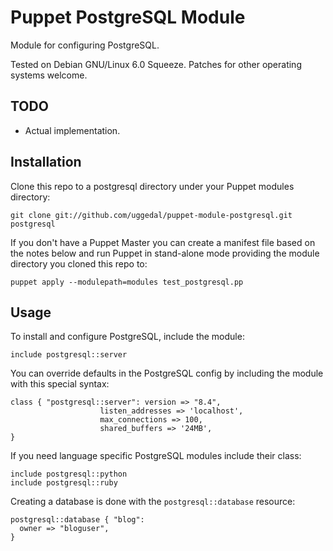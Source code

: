 Puppet PostgreSQL Module
========================

Module for configuring PostgreSQL.

Tested on Debian GNU/Linux 6.0 Squeeze. Patches for other
operating systems welcome.


TODO
----

* Actual implementation.


Installation
------------

Clone this repo to a postgresql directory under your Puppet
modules directory:

    git clone git://github.com/uggedal/puppet-module-postgresql.git postgresql

If you don't have a Puppet Master you can create a manifest file
based on the notes below and run Puppet in stand-alone mode
providing the module directory you cloned this repo to:

    puppet apply --modulepath=modules test_postgresql.pp


Usage
-----

To install and configure PostgreSQL, include the module:

    include postgresql::server

You can override defaults in the PostgreSQL config by including
the module with this special syntax:

    class { "postgresql::server": version => "8.4",
                        listen_addresses => 'localhost',
                        max_connections => 100,
                        shared_buffers => '24MB',
    }

If you need language specific PostgreSQL modules include their class:

    include postgresql::python
    include postgresql::ruby

Creating a database is done with the `postgresql::database` resource:

    postgresql::database { "blog":
      owner => "bloguser",
    }
